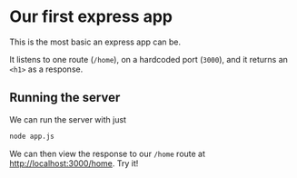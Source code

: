 # Our first express app

This is the most basic an express app can be.

It listens to one route (`/home`), on a hardcoded port (`3000`), and it returns an `<h1>` as a response.

## Running the server

We can run the server with just

```sh
node app.js
```

We can then view the response to our `/home` route at
[http://localhost:3000/home](http://localhost:3000/home).
Try it!
